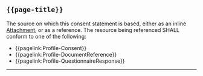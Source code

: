 ## <code>{{page-title}}</code>

The source on which this consent statement is based, either as an inline [Attachment](https://hl7.org/fhir/R4/datatypes.html#Attachment), or as a reference. The resource being referenced SHALL conform to one of the following:

- {{pagelink:Profile-Consent}}
- {{pagelink:Profile-DocumentReference}}
- {{pagelink:Profile-QuestionnaireResponse}}

---